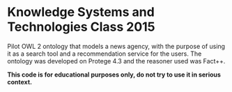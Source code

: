 Knowledge Systems and Technologies Class 2015
=====================

Pilot OWL 2 ontology that models a news agency, with the purpose of using it as a search tool and a recommendation service for the users. The ontology was developed on Protege 4.3 and the reasoner used was Fact++.

**This code is for educational purposes only, do not try to use it in serious context.**